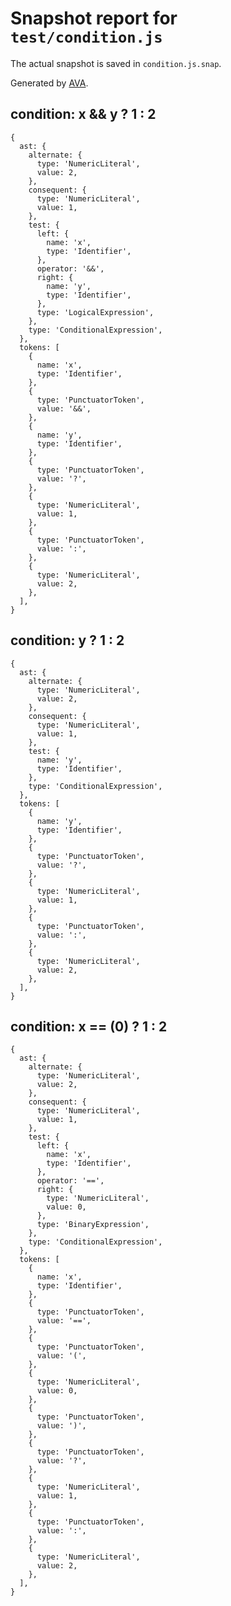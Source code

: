 # Snapshot report for `test/condition.js`

The actual snapshot is saved in `condition.js.snap`.

Generated by [AVA](https://ava.li).

## condition: x && y ? 1 : 2

    {
      ast: {
        alternate: {
          type: 'NumericLiteral',
          value: 2,
        },
        consequent: {
          type: 'NumericLiteral',
          value: 1,
        },
        test: {
          left: {
            name: 'x',
            type: 'Identifier',
          },
          operator: '&&',
          right: {
            name: 'y',
            type: 'Identifier',
          },
          type: 'LogicalExpression',
        },
        type: 'ConditionalExpression',
      },
      tokens: [
        {
          name: 'x',
          type: 'Identifier',
        },
        {
          type: 'PunctuatorToken',
          value: '&&',
        },
        {
          name: 'y',
          type: 'Identifier',
        },
        {
          type: 'PunctuatorToken',
          value: '?',
        },
        {
          type: 'NumericLiteral',
          value: 1,
        },
        {
          type: 'PunctuatorToken',
          value: ':',
        },
        {
          type: 'NumericLiteral',
          value: 2,
        },
      ],
    }

## condition: y ? 1 : 2

    {
      ast: {
        alternate: {
          type: 'NumericLiteral',
          value: 2,
        },
        consequent: {
          type: 'NumericLiteral',
          value: 1,
        },
        test: {
          name: 'y',
          type: 'Identifier',
        },
        type: 'ConditionalExpression',
      },
      tokens: [
        {
          name: 'y',
          type: 'Identifier',
        },
        {
          type: 'PunctuatorToken',
          value: '?',
        },
        {
          type: 'NumericLiteral',
          value: 1,
        },
        {
          type: 'PunctuatorToken',
          value: ':',
        },
        {
          type: 'NumericLiteral',
          value: 2,
        },
      ],
    }

## condition: x == (0) ? 1 : 2

    {
      ast: {
        alternate: {
          type: 'NumericLiteral',
          value: 2,
        },
        consequent: {
          type: 'NumericLiteral',
          value: 1,
        },
        test: {
          left: {
            name: 'x',
            type: 'Identifier',
          },
          operator: '==',
          right: {
            type: 'NumericLiteral',
            value: 0,
          },
          type: 'BinaryExpression',
        },
        type: 'ConditionalExpression',
      },
      tokens: [
        {
          name: 'x',
          type: 'Identifier',
        },
        {
          type: 'PunctuatorToken',
          value: '==',
        },
        {
          type: 'PunctuatorToken',
          value: '(',
        },
        {
          type: 'NumericLiteral',
          value: 0,
        },
        {
          type: 'PunctuatorToken',
          value: ')',
        },
        {
          type: 'PunctuatorToken',
          value: '?',
        },
        {
          type: 'NumericLiteral',
          value: 1,
        },
        {
          type: 'PunctuatorToken',
          value: ':',
        },
        {
          type: 'NumericLiteral',
          value: 2,
        },
      ],
    }
